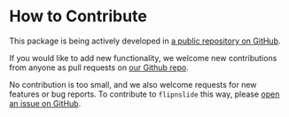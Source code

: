 # How to Contribute

This package is being actively developed in 
[a public repository on GitHub](https://github.com/elliesch/flipnslide). 

If you would like to add new functionality, we welcome new contributions from
anyone as pull requests on [our Github repo](https://github.com/elliesch/flipnslide).

No contribution is too small, and we also welcome requests for new features
or bug reports. To contribute to `flipnslide` this way, please 
[open an issue on GitHub](https://github.com/elliesch/flipnslide/issues).